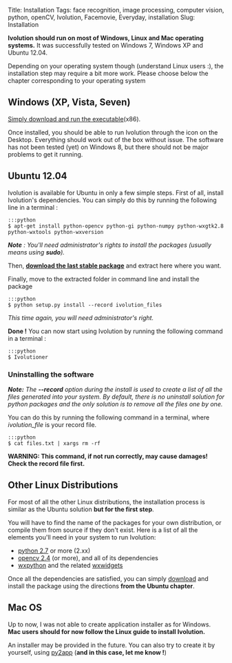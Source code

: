 Title: Installation
Tags: face recognition, image processing, computer vision, python, openCV, Ivolution, Facemovie, Everyday, installation
Slug: Installation


__Ivolution should run on most of Windows, Linux and Mac operating systems.__
It was successfully tested on Windows 7, Windows XP and Ubuntu 12.04.

Depending on your operating system though (understand Linux users :), the installation step may require a bit more work.
Please choose below the chapter corresponding to your operating system


## Windows (XP, Vista, Seven)


[Simply download and run the executable](http://sourceforge.net/projects/ivolutioner/files/current/Ivolution_0.6.1.exe/download)(x86).

Once installed, you should be able to run Ivolution through the icon on the Desktop.
Everything should work out of the box without issue.
The software has not been tested (yet) on Windows 8, but there should not be major problems to get it running.

## Ubuntu 12.04

Ivolution is available for Ubuntu in only a few simple steps.
First of all, install Ivolution's dependencies. You can simply do this by running the following line in a terminal :

    :::python
    $ apt-get install python-opencv python-gi python-numpy python-wxgtk2.8 python-wxtools python-wxversion


*__Note__ : You'll need administrator's rights to install the packages (usually means using __sudo__).*


Then, __[download the last stable package](http://sourceforge.net/projects/ivolutioner/files/current/Ivolution-0.6.zip/download)__ and extract here where you want.

Finally, move to the extracted folder in command line and install the package

    :::python
    $ python setup.py install --record ivolution_files

*This time again, you will need administrator's right.*

__Done !__ You can now start using Ivolution by running the following command in a terminal :

    :::python
    $ Ivolutioner

### Uninstalling the software

*__Note:__*
*The __--record__ option during the install is used to create a list of all the files generated into your system.*
*By default, there is no uninstall solution for python packages and the only solution is to remove all the files one by one.*


You can do this by running the following command in a terminal, where *ivolution_file* is your record file.

    :::python
    $ cat files.txt | xargs rm -rf

**WARNING: This command, if not run correctly, may cause damages! Check the record file first.**

## Other Linux Distributions

For most of all the other Linux distributions, the installation process is similar as the Ubuntu solution __but for the first step__.

You will have to find the name of the packages for your own distribution, or compile them from source if they don't exist.
Here is a list of all the elements you'll need in your system to run Ivolution:

- [python 2.7](http://www.python.org/getit/releases/2.7/) or more (2.xx)
- [opencv 2.4](http://opencv.org/) (or more), and all of its dependencies
- [wxpython](http://wxpython.org/) and the related [wxwidgets](http://www.wxwidgets.org/)

Once all the dependencies are satisfied, you can simply [download](http://sourceforge.net/projects/ivolutioner/files/current/Ivolution-0.6.zip/download) and install the package using the directions __from the Ubuntu chapter__.

## Mac OS

Up to now, I was not able to create application installer as for Windows.
__Mac users should for now follow the Linux guide to install Ivolution.__

An installer may be provided in the future.
You can also try to create it by yourself, using [py2app](http://svn.pythonmac.org/py2app/py2app/trunk/doc/index.html) (__and in this case, let me know !__)